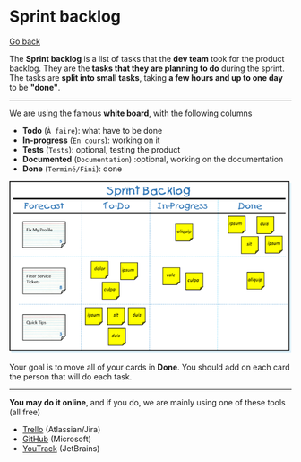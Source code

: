 # Sprint backlog

[Go back](../index.md#1-sprint-planning)

The **Sprint backlog** is a list of tasks that the **dev team** took for the product backlog. They are the **tasks that they are planning to do** during the sprint. The tasks are **split into small tasks**, taking **a few hours and up to one day** to be **"done"**.

<hr class="sl my-4">

We are using the famous **white board**, with the following columns

* **Todo** (`À faire`): what have to be done
* **In-progress** (`En cours`): working on it
* **Tests** (`Tests`): optional, testing the product
* **Documented** (`Documentation`) :optional, working on the documentation
* **Done** (`Terminé/Fini`): done

![Source: scrum.org](images/SprintBacklog.png)

Your goal is to move all of your cards in **Done**. You should add on each card the person that will do each task.

<hr class="sr my-4">

**You may do it online**, and if you do, we are mainly using one of these tools (all free)

* [Trello](https://trello.com/) (Atlassian/Jira)
* [GitHub](https://github.com/features/project-management) (Microsoft)
* [YouTrack](https://www.jetbrains.com/youtrack/) (JetBrains)
